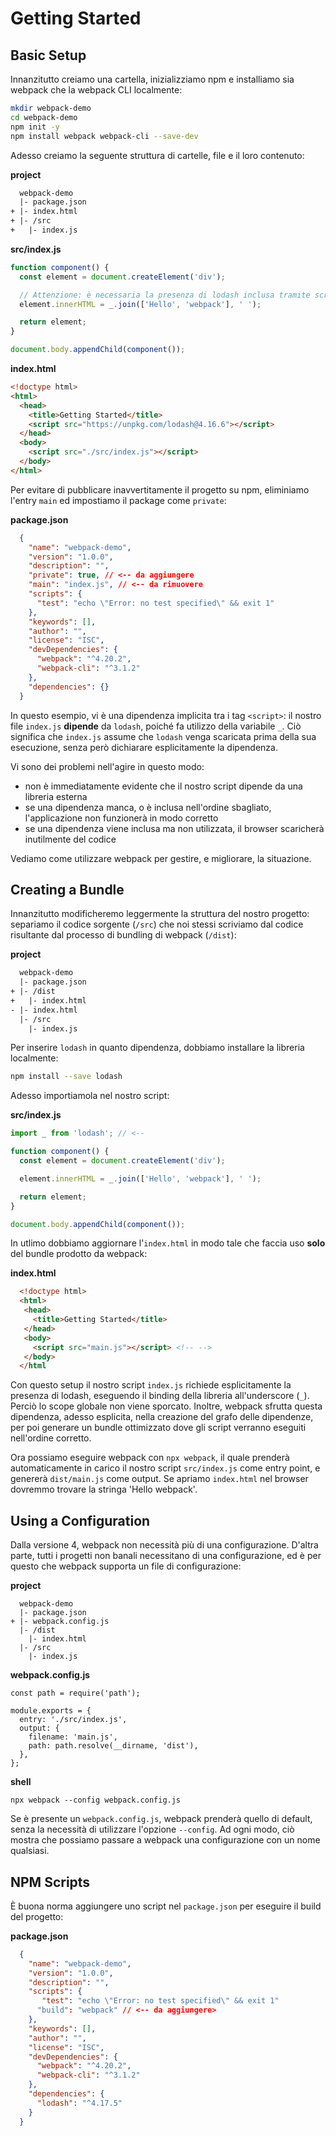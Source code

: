 # Getting Started

## Basic Setup

Innanzitutto creiamo una cartella, inizializziamo npm e installiamo sia webpack che la webpack CLI localmente:

```sh
mkdir webpack-demo
cd webpack-demo
npm init -y
npm install webpack webpack-cli --save-dev
```

Adesso creiamo la seguente struttura di cartelle, file e il loro contenuto:

__project__

```default
  webpack-demo
  |- package.json
+ |- index.html
+ |- /src
+   |- index.js
```

__src/index.js__

```js
function component() {
  const element = document.createElement('div');

  // Attenzione: è necessaria la presenza di lodash inclusa tramite script
  element.innerHTML = _.join(['Hello', 'webpack'], ' ');

  return element;
}

document.body.appendChild(component());
```

__index.html__

```html
<!doctype html>
<html>
  <head>
    <title>Getting Started</title>
    <script src="https://unpkg.com/lodash@4.16.6"></script>
  </head>
  <body>
    <script src="./src/index.js"></script>
  </body>
</html>
```

Per evitare di pubblicare inavvertitamente il progetto su npm, eliminiamo l'entry `main` ed impostiamo il package come `private`:

__package.json__

```json
  {
    "name": "webpack-demo",
    "version": "1.0.0",
    "description": "",
    "private": true, // <-- da aggiungere
    "main": "index.js", // <-- da rimuovere
    "scripts": {
      "test": "echo \"Error: no test specified\" && exit 1"
    },
    "keywords": [],
    "author": "",
    "license": "ISC",
    "devDependencies": {
      "webpack": "^4.20.2",
      "webpack-cli": "^3.1.2"
    },
    "dependencies": {}
  }
```

In questo esempio, vi è una dipendenza implicita tra i tag `<script>`: il nostro file `index.js` __dipende__ da `lodash`, poiché fa utilizzo della variabile `_`. Ciò significa che `index.js` assume che `lodash` venga scaricata prima della sua esecuzione, senza però dichiarare esplicitamente la dipendenza.

Vi sono dei problemi nell'agire in questo modo:

* non è immediatamente evidente che il nostro script dipende da una libreria esterna
* se una dipendenza manca, o è inclusa nell'ordine sbagliato, l'applicazione non funzionerà in modo corretto
* se una dipendenza viene inclusa ma non utilizzata, il browser scaricherà inutilmente del codice

Vediamo come utilizzare webpack per gestire, e migliorare, la situazione.

## Creating a Bundle

Innanzitutto modificheremo leggermente la struttura del nostro progetto: separiamo il codice sorgente (`/src`) che noi stessi scriviamo dal codice risultante dal processo di bundling di webpack (`/dist`):

__project__

```default
  webpack-demo
  |- package.json
+ |- /dist
+   |- index.html
- |- index.html
  |- /src
    |- index.js
```

Per inserire `lodash` in quanto dipendenza, dobbiamo installare la libreria localmente:

```sh
npm install --save lodash
```

Adesso importiamola nel nostro script:

__src/index.js__

```js
import _ from 'lodash'; // <--

function component() {
  const element = document.createElement('div');

  element.innerHTML = _.join(['Hello', 'webpack'], ' ');

  return element;
}

document.body.appendChild(component());
```

In utlimo dobbiamo aggiornare l'`index.html` in modo tale che faccia uso __solo__ del bundle prodotto da webpack:

__index.html__

```html
  <!doctype html>
  <html>
   <head>
     <title>Getting Started</title>
   </head>
   <body>
     <script src="main.js"></script> <!-- -->
   </body>
  </html
```

Con questo setup il nostro script `index.js` richiede esplicitamente la presenza di lodash, eseguendo il binding della libreria all'underscore (`_`). Perciò lo scope globale non viene sporcato. Inoltre, webpack sfrutta questa dipendenza, adesso esplicita, nella creazione del grafo delle dipendenze, per poi generare un bundle ottimizzato dove gli script verranno eseguiti nell'ordine corretto.

Ora possiamo eseguire webpack con `npx webpack`, il quale prenderà automaticamente in carico il nostro script `src/index.js` come entry point, e genererà `dist/main.js` come output. Se apriamo `index.html` nel browser dovremmo trovare la stringa 'Hello webpack'.

## Using a Configuration

Dalla versione 4, webpack non necessità più di una configurazione. D'altra parte, tutti i progetti non banali necessitano di una configurazione, ed è per questo che webpack supporta un file di configurazione:

__project__

```
  webpack-demo
  |- package.json
+ |- webpack.config.js
  |- /dist
    |- index.html
  |- /src
    |- index.js
```

__webpack.config.js__

```
const path = require('path');

module.exports = {
  entry: './src/index.js',
  output: {
    filename: 'main.js',
    path: path.resolve(__dirname, 'dist'),
  },
};
```

__shell__

```
npx webpack --config webpack.config.js
```

Se è presente un `webpack.config.js`, webpack prenderà quello di default, senza la necessità di utilizzare l'opzione `--config`. Ad ogni modo, ciò mostra che possiamo passare a webpack una configurazione con un nome qualsiasi.

##  NPM Scripts

È buona norma aggiungere uno script nel `package.json` per eseguire il build del progetto:

__package.json__
```json
  {
    "name": "webpack-demo",
    "version": "1.0.0",
    "description": "",
    "scripts": {
       "test": "echo \"Error: no test specified\" && exit 1"
      "build": "webpack" // <-- da aggiungere>
    },
    "keywords": [],
    "author": "",
    "license": "ISC",
    "devDependencies": {
      "webpack": "^4.20.2",
      "webpack-cli": "^3.1.2"
    },
    "dependencies": {
      "lodash": "^4.17.5"
    }
  }
```
